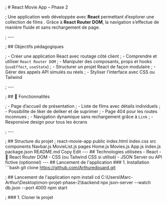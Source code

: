 ; #  React Movie App – Phase 2

; Une application web développée avec **React** permettant d’explorer une collection de films . Grâce à **React Router DOM**, la navigation s’effectue de manière fluide et sans rechargement de page.

; ---

; ##  Objectifs pédagogiques

; - Créer une application React avec routage côté client
; - Comprendre et utiliser `React Router DOM`
; - Manipuler des composants, props et hooks (`useEffect`, `useState`)
; - Structurer un projet React de façon modulaire
; - Gérer des appels API simulés ou réels
; - Styliser l’interface avec CSS ou Tailwind

; ---

; ## 🧩 Fonctionnalités

; -  Page d’accueil de présentation
; -  Liste de films avec détails individuels
; -  Possibilite de liker de deliker et de suprimer
; -  Page 404 pour les routes inconnues
; -  Navigation dynamique sans rechargement grâce à `Link`
; -  Responsive design pour tous les écrans

; ---

; ##  Structure du projet
; react-movie-app   public   index.html index.css  src   components   Navbar.js  MovieList.js pages Home.js  Movies.js   App.js index.js  package.json README.md  Copy Edit --- ##  Technologies utilisées - React  - 🧭 React Router DOM - CSS (ou Tailwind CSS si utilisé) - JSON Server ou API fictive (optionnel) --- ## Lancement de l'application ### 1. Installation ```bash git clone https://github.com/Arthuredouard.git 


; ##  Lancement de l'application
npm install
cd C:\Users\Marc-Arthur\Desktop\mon-projet-phase-2\backend
npx json-server --watch db.json --port 4000
npm start

; ### 1. Cloner le projet




